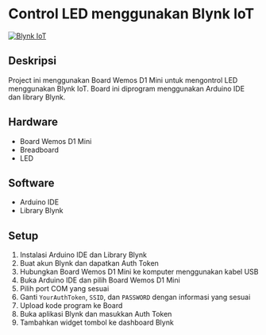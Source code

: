 # Control LED menggunakan Blynk IoT

[![Blynk IoT](https://static.blynk.cc/images/blynk-iota-logo-landscape.png)](https://blynk.io/)

## Deskripsi

Project ini menggunakan Board Wemos D1 Mini untuk mengontrol LED menggunakan Blynk IoT. Board ini diprogram menggunakan Arduino IDE dan library Blynk.

## Hardware

* Board Wemos D1 Mini
* Breadboard
* LED

## Software

* Arduino IDE
* Library Blynk

## Setup

1. Instalasi Arduino IDE dan Library Blynk
2. Buat akun Blynk dan dapatkan Auth Token
3. Hubungkan Board Wemos D1 Mini ke komputer menggunakan kabel USB
4. Buka Arduino IDE dan pilih Board Wemos D1 Mini
5. Pilih port COM yang sesuai
6. Ganti `YourAuthToken`, `SSID`, dan `PASSWORD` dengan informasi yang sesuai
6. Upload kode program ke Board
7. Buka aplikasi Blynk dan masukkan Auth Token
8. Tambahkan widget tombol ke dashboard Blynk



